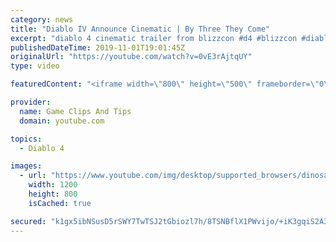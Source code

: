 ```yaml
---
category: news
title: "Diablo IV Announce Cinematic | By Three They Come"
excerpt: "diablo 4 cinematic trailer from blizzcon #d4 #blizzcon #diablo."
publishedDateTime: 2019-11-01T19:01:45Z
originalUrl: "https://youtube.com/watch?v=0vE3rAjtqUY"
type: video

featuredContent: "<iframe width=\"800\" height=\"500\" frameborder=\"0\" src=\"https://www.youtube.com/embed/0vE3rAjtqUY\" allow=\"accelerometer; autoplay; encrypted-media; gyroscope; picture-in-picture\" allowfullscreen></iframe>"

provider:
  name: Game Clips And Tips
  domain: youtube.com

topics:
  - Diablo 4

images:
  - url: "https://www.youtube.com/img/desktop/supported_browsers/dinosaur.png"
    width: 1200
    height: 800
    isCached: true

secured: "k1gx5ibNSusD5rSWY7TwTSJ2tGbiozl7h/8TSNBflX1PWvijo/+iK3gqiS2A39e9oa6YqR+Hxqnm0RIRb8JYIq1qUo49JsQF4GQBYDfjjkuHa+PJ+q2588Sb3BzGWqt19lN/A8i0ixIuTWZUJt3bAyhgDwr3gSGOWWCrJ4lWYPJKUMGzF4sAO03rxueYCn2teWRMJyNtRzfmiCCvCcqSkqgQe7JO9xcw0Py9xE+vOf5qlSkS2wX17Q8pig9qJUKNMDbNeN72OOgYA0di7GrCBMJNaRmdlKpKOvXuGbOFVLNo5wDULTYq6KS1scENPOvM+WJhyJXX6pMZyCZEpLoYelu9LtNw8pB/BtrGknp6u7XIOyy4lJL9Vr3i+71wHfj6XS/FsmrOj+xNEgTFYlWY8g==;VPPwBVO40VTEGTsUU/DmnQ=="
---
```


